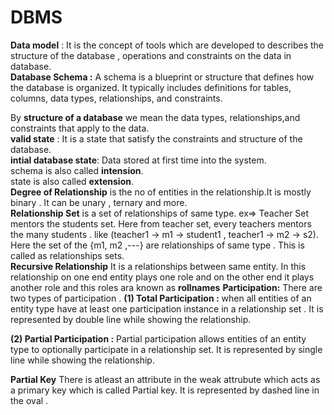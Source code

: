 # DBMS 
**Data model** : It is the concept of tools which are developed to describes the structure of the database , operations and constraints on the data in database.
<br>
**Database Schema :**
A schema is a blueprint or structure that defines how the database is organized. It typically includes definitions for tables, columns, data types, relationships, and constraints.
<br>

By **structure of a database** we mean the data types, relationships,and constraints that apply to the data.
<br>
**valid state** : It is a state that satisfy the constraints and structure of the database.
<br>
**intial database state**: Data stored at first time into the system.
<br>
schema is also called **intension**.
<br>
state is also called **extension**.
<br>
**Degree of Relationship** is the no of entities in the relationship.It is mostly binary . It can be unary , ternary and more.
<br>
**Relationship Set** is a set of relationships of same type.
ex=> Teacher Set mentors the students set. Here from teacher set, every teachers mentors the many students . like (teacher1 -> m1 -> student1 , teacher1 -> m2 -> s2). Here the set of the {m1, m2 ,---} are relationships of same type . This is called as relationships sets.
<br>
**Recursive Relationship** It is a relationships between same entity. In this relationship on one end entity plays one role and on the other end it plays another role and this roles ara known as **rollnames**
**Participation:** There are two types of participation . **(1) Total Participation :** when all entities of an entity type have at least one participation instance in a relationship set . It is represented by double line while showing the relationship.
<br>

**(2) Partial Participation :** Partial participation allows entities of an entity type to optionally participate in a relationship set. It is represented by single line while showing the relationship.


**Partial Key** There is atleast an attribute in the weak attrubute which acts as a primary key which is called Partial key. It is represented by dashed line in the oval .
